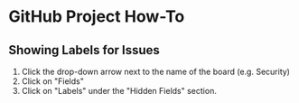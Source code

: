 # GitHub Project How-To

## Showing Labels for Issues
1. Click the drop-down arrow next to the name of the board (e.g. Security)
1. Click on "Fields"
1. Click on "Labels" under the "Hidden Fields" section.

